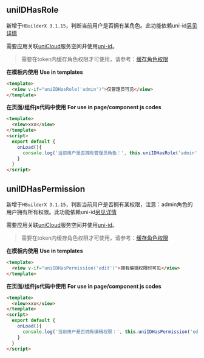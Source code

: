 ## uniIDHasRole

新增于`HBuilderX 3.1.15`，判断当前用户是否拥有某角色。此功能依赖uni-id[另见详情](https://doc.dcloud.io/uniCloud/uni-id)

需要应用关联[uniCloud](https://doc.dcloud.net.cn/uniCloud/README)服务空间并使用[uni-id](https://doc.dcloud.net.cn/uniCloud/uni-id)。

> 需要在token内缓存角色权限才可使用，请参考：[缓存角色权限](https://doc.dcloud.net.cn/uniCloud/uni-id?id=cachepermissionintoken)

**在模板内使用**
**Use in templates**

```html
<template>
  <view v-if="uniIDHasRole('admin')">仅管理员可见</view>
</template>
```

**在页面/组件js代码中使用**
**For use in page/component js codes**

```html
<template>
  <view>xxx</view>
</template>
<script>
  export default {
    onLoad(){
      console.log('当前用户是否拥有管理员角色：', this.uniIDHasRole('admin'))
    }
  }
</script>
```

## uniIDHasPermission

新增于`HBuilderX 3.1.15`，判断当前用户是否拥有某权限，注意：admin角色的用户拥有所有权限。此功能依赖uni-id[另见详情](https://doc.dcloud.io/uniCloud/uni-id)

需要应用关联[uniCloud](https://doc.dcloud.net.cn/uniCloud/README)服务空间并使用[uni-id](https://doc.dcloud.net.cn/uniCloud/uni-id)。

> 需要在token内缓存角色权限才可使用，请参考：[缓存角色权限](https://doc.dcloud.net.cn/uniCloud/uni-id?id=cachepermissionintoken)

**在模板内使用**
**Use in templates**

```html
<template>
  <view v-if="uniIDHasPermission('edit')">拥有编辑权限时可见</view>
</template>
```

**在页面/组件js代码中使用**
**For use in page/component js codes**

```html
<template>
  <view>xxx</view>
</template>
<script>
  export default {
    onLoad(){
      console.log('当前用户是否拥有编辑权限：', this.uniIDHasPermission('edit'))
    }
  }
</script>
```